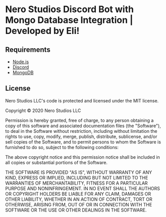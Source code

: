 # Nero Studios Discord Bot with Mongo Database Integration | Developed by Eli!
 
## Requirements

- [Node.js](http://nodejs.org/)
- [Discord](https://discordapp.com/)
- [MongoDB](https://www.mongodb.com/)

## License

Nero Studios LLC's code is protected and licensed under the MIT license.

Copyright © 2020 Nero Studios LLC

Permission is hereby granted, free of charge, to any person obtaining a copy of this software and associated documentation files (the "Software"), to deal in the Software without restriction, including without limitation the rights to use, copy, modify, merge, publish, distribute, sublicense, and/or sell copies of the Software, and to permit persons to whom the Software is furnished to do so, subject to the following conditions:

The above copyright notice and this permission notice shall be included in all copies or substantial portions of the Software.

THE SOFTWARE IS PROVIDED "AS IS", WITHOUT WARRANTY OF ANY KIND, EXPRESS OR IMPLIED, INCLUDING BUT NOT LIMITED TO THE WARRANTIES OF MERCHANTABILITY, FITNESS FOR A PARTICULAR PURPOSE AND NONINFRINGEMENT. IN NO EVENT SHALL THE AUTHORS OR COPYRIGHT HOLDERS BE LIABLE FOR ANY CLAIM, DAMAGES OR OTHER LIABILITY, WHETHER IN AN ACTION OF CONTRACT, TORT OR OTHERWISE, ARISING FROM, OUT OF OR IN CONNECTION WITH THE SOFTWARE OR THE USE OR OTHER DEALINGS IN THE SOFTWARE.
